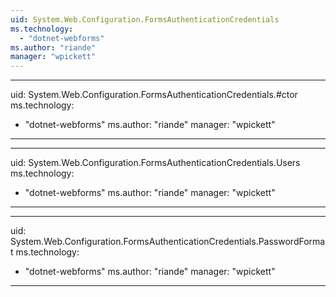 ```yaml
---
uid: System.Web.Configuration.FormsAuthenticationCredentials
ms.technology: 
  - "dotnet-webforms"
ms.author: "riande"
manager: "wpickett"
---
```


---
uid: System.Web.Configuration.FormsAuthenticationCredentials.#ctor
ms.technology: 
  - "dotnet-webforms"
ms.author: "riande"
manager: "wpickett"
---

---
uid: System.Web.Configuration.FormsAuthenticationCredentials.Users
ms.technology: 
  - "dotnet-webforms"
ms.author: "riande"
manager: "wpickett"
---

---
uid: System.Web.Configuration.FormsAuthenticationCredentials.PasswordFormat
ms.technology: 
  - "dotnet-webforms"
ms.author: "riande"
manager: "wpickett"
---
